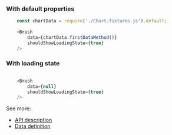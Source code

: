 ### With default properties
```js
    const chartData = require('./Chart.fixtures.js').default;
    
    <Brush
        data={chartData.firstDataMethod()}
        shouldShowLoadingState={true}
    />
```

### With loading state
```js

    <Brush
        data={null}
        shouldShowLoadingState={true}
    />
```


See more:
* [API description][APILink]
* [Data definition][DataLink]



[APILink]: YourLinkToComponentAPIHere
[DataLink]: YourLinkToExampleDataInputHere